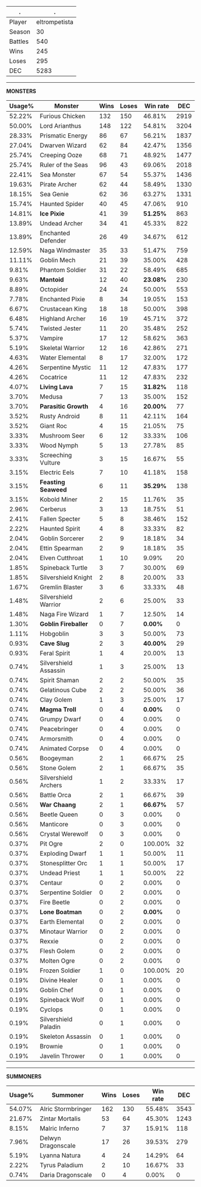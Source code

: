 .|.
|-|-
Player|eltrompetista
Season|30
Battles|540
Wins|245
Loses|295
DEC|5283

---
**MONSTERS**

Usage%|Monster|Wins|Loses|Win rate|DEC|
-|-|-|-|-|-|
52.22%|Furious Chicken|132|150|46.81%|2919|
50.00%|Lord Arianthus|148|122|54.81%|3204|
28.33%|Prismatic Energy|86|67|56.21%|1837|
27.04%|Dwarven Wizard|62|84|42.47%|1356|
25.74%|Creeping Ooze|68|71|48.92%|1477|
25.74%|Ruler of the Seas|96|43|69.06%|2018|
22.41%|Sea Monster|67|54|55.37%|1436|
19.63%|Pirate Archer|62|44|58.49%|1330|
18.15%|Sea Genie|62|36|63.27%|1331|
15.74%|Haunted Spider|40|45|47.06%|910|
14.81%|**Ice Pixie**|41|39|**51.25%**|863|
13.89%|Undead Archer|34|41|45.33%|822|
13.89%|Enchanted Defender|26|49|34.67%|612|
12.59%|Naga Windmaster|35|33|51.47%|759|
11.11%|Goblin Mech|21|39|35.00%|428|
9.81%|Phantom Soldier|31|22|58.49%|685|
9.63%|**Mantoid**|12|40|**23.08%**|230|
8.89%|Octopider|24|24|50.00%|553|
7.78%|Enchanted Pixie|8|34|19.05%|153|
6.67%|Crustacean King|18|18|50.00%|398|
6.48%|Highland Archer|16|19|45.71%|372|
5.74%|Twisted Jester|11|20|35.48%|252|
5.37%|Vampire|17|12|58.62%|363|
5.19%|Skeletal Warrior|12|16|42.86%|271|
4.63%|Water Elemental|8|17|32.00%|172|
4.26%|Serpentine Mystic|11|12|47.83%|177|
4.26%|Cocatrice|11|12|47.83%|232|
4.07%|**Living Lava**|7|15|**31.82%**|118|
3.70%|Medusa|7|13|35.00%|152|
3.70%|**Parasitic Growth**|4|16|**20.00%**|77|
3.52%|Rusty Android|8|11|42.11%|164|
3.52%|Giant Roc|4|15|21.05%|75|
3.33%|Mushroom Seer|6|12|33.33%|106|
3.33%|Wood Nymph|5|13|27.78%|85|
3.33%|Screeching Vulture|3|15|16.67%|55|
3.15%|Electric Eels|7|10|41.18%|158|
3.15%|**Feasting Seaweed**|6|11|**35.29%**|138|
3.15%|Kobold Miner|2|15|11.76%|35|
2.96%|Cerberus|3|13|18.75%|51|
2.41%|Fallen Specter|5|8|38.46%|152|
2.22%|Haunted Spirit|4|8|33.33%|82|
2.04%|Goblin Sorcerer|2|9|18.18%|34|
2.04%|Ettin Spearman|2|9|18.18%|35|
2.04%|Elven Cutthroat|1|10|9.09%|20|
1.85%|Spineback Turtle|3|7|30.00%|69|
1.85%|Silvershield Knight|2|8|20.00%|33|
1.67%|Gremlin Blaster|3|6|33.33%|48|
1.48%|Silvershield Warrior|2|6|25.00%|33|
1.48%|Naga Fire Wizard|1|7|12.50%|14|
1.30%|**Goblin Fireballer**|0|7|**0.00%**|0|
1.11%|Hobgoblin|3|3|50.00%|73|
0.93%|**Cave Slug**|2|3|**40.00%**|29|
0.93%|Feral Spirit|1|4|20.00%|13|
0.74%|Silvershield Assassin|1|3|25.00%|13|
0.74%|Spirit Shaman|2|2|50.00%|35|
0.74%|Gelatinous Cube|2|2|50.00%|36|
0.74%|Clay Golem|1|3|25.00%|17|
0.74%|**Magma Troll**|0|4|**0.00%**|0|
0.74%|Grumpy Dwarf|0|4|0.00%|0|
0.74%|Peacebringer|0|4|0.00%|0|
0.74%|Armorsmith|0|4|0.00%|0|
0.74%|Animated Corpse|0|4|0.00%|0|
0.56%|Boogeyman|2|1|66.67%|25|
0.56%|Stone Golem|2|1|66.67%|35|
0.56%|Silvershield Archers|1|2|33.33%|17|
0.56%|Battle Orca|2|1|66.67%|39|
0.56%|**War Chaang**|2|1|**66.67%**|57|
0.56%|Beetle Queen|0|3|0.00%|0|
0.56%|Manticore|0|3|0.00%|0|
0.56%|Crystal Werewolf|0|3|0.00%|0|
0.37%|Pit Ogre|2|0|100.00%|32|
0.37%|Exploding Dwarf|1|1|50.00%|11|
0.37%|Stonesplitter Orc|1|1|50.00%|17|
0.37%|Undead Priest|1|1|50.00%|22|
0.37%|Centaur|0|2|0.00%|0|
0.37%|Serpentine Soldier|0|2|0.00%|0|
0.37%|Fire Beetle|0|2|0.00%|0|
0.37%|**Lone Boatman**|0|2|**0.00%**|0|
0.37%|Earth Elemental|0|2|0.00%|0|
0.37%|Minotaur Warrior|0|2|0.00%|0|
0.37%|Rexxie|0|2|0.00%|0|
0.37%|Flesh Golem|0|2|0.00%|0|
0.37%|Molten Ogre|0|2|0.00%|0|
0.19%|Frozen Soldier|1|0|100.00%|20|
0.19%|Divine Healer|0|1|0.00%|0|
0.19%|Goblin Chef|0|1|0.00%|0|
0.19%|Spineback Wolf|0|1|0.00%|0|
0.19%|Cyclops|0|1|0.00%|0|
0.19%|Silvershield Paladin|0|1|0.00%|0|
0.19%|Skeleton Assassin|0|1|0.00%|0|
0.19%|Brownie|0|1|0.00%|0|
0.19%|Javelin Thrower|0|1|0.00%|0|

---
**SUMMONERS**

Usage%|Summoner|Wins|Loses|Win rate|DEC|
-|-|-|-|-|-|
54.07%|Alric Stormbringer|162|130|55.48%|3543|
21.67%|Zintar Mortalis|53|64|45.30%|1243|
8.15%|Malric Inferno|7|37|15.91%|118|
7.96%|Delwyn Dragonscale|17|26|39.53%|279|
5.19%|Lyanna Natura|4|24|14.29%|64|
2.22%|Tyrus Paladium|2|10|16.67%|33|
0.74%|Daria Dragonscale|0|4|0.00%|0|
